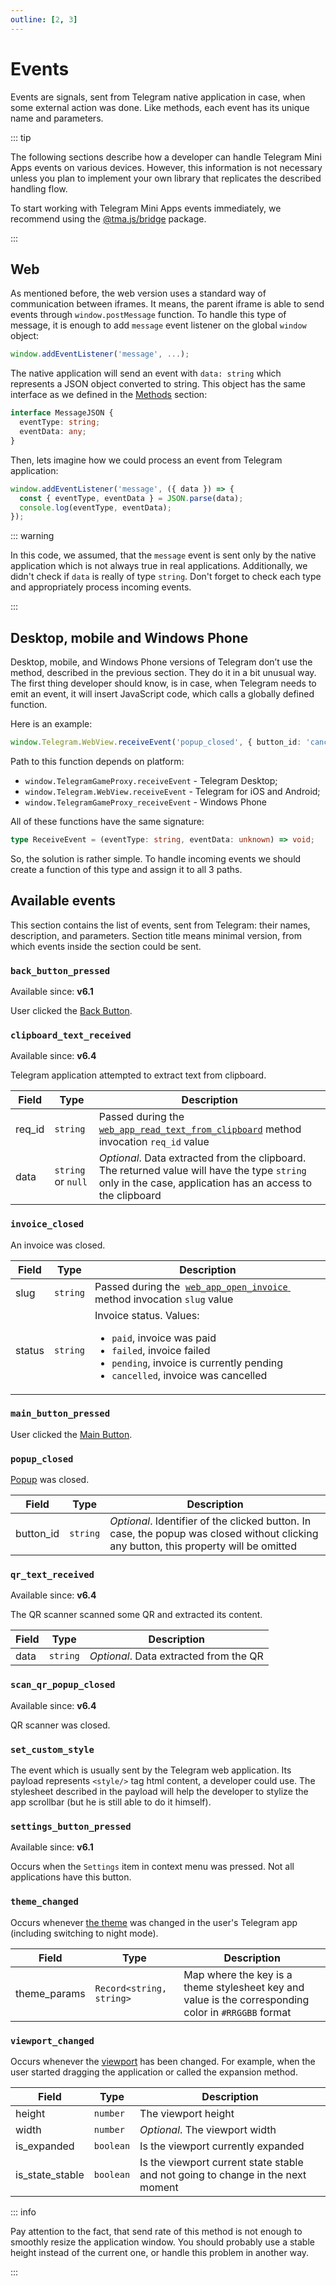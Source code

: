 ```yaml
---
outline: [2, 3]
---
```


# Events

Events are signals, sent from Telegram native application in case, when
some external action was done. Like methods, each event has its unique
name and parameters.

::: tip

The following sections describe how a developer can handle Telegram Mini Apps events on various
devices. However, this information is not necessary unless you plan to implement your own library
that replicates the described handling flow.

To start working with Telegram Mini Apps events immediately, we recommend using
the [@tma.js/bridge](/libraries/tma-js-bridge) package.

:::

## Web

As mentioned before, the web version uses a standard way of communication
between iframes. It means, the parent iframe is able to send events
through `window.postMessage` function. To handle this type of message, it is enough to
add `message` event listener on the global `window` object:

```typescript
window.addEventListener('message', ...);
```

The native application will send an event with `data: string` which represents a
JSON object converted to string. This object has the same interface as we
defined in the [Methods](./methods.md#web) section:

```typescript
interface MessageJSON {
  eventType: string;
  eventData: any;
}
```

Then, lets imagine how we could process an event from Telegram application:

```typescript
window.addEventListener('message', ({ data }) => {
  const { eventType, eventData } = JSON.parse(data);
  console.log(eventType, eventData);
});
```

::: warning

In this code, we assumed, that the `message` event is sent only by the native
application which is not always true in real applications. Additionally, we
didn't check if `data` is really of type `string`. Don't forget to check each
type and appropriately process incoming events.

:::

## Desktop, mobile and Windows Phone

Desktop, mobile, and Windows Phone versions of Telegram don’t use the method,
described in the previous section. They do it in a bit unusual way. The first
thing developer should know, is in case, when Telegram needs to emit an event,
it will insert JavaScript code, which calls a globally defined function.

Here is an example:

```typescript
window.Telegram.WebView.receiveEvent('popup_closed', { button_id: 'cancel' });
```

Path to this function depends on platform:

- `window.TelegramGameProxy.receiveEvent` - Telegram Desktop;
- `window.Telegram.WebView.receiveEvent` - Telegram for iOS and Android;
- `window.TelegramGameProxy_receiveEvent` - Windows Phone

All of these functions have the same signature:

```typescript
type ReceiveEvent = (eventType: string, eventData: unknown) => void;
```

So, the solution is rather simple. To handle incoming events we should create a
function of this type and assign it to all 3 paths.

## Available events

This section contains the list of events, sent from Telegram: their names,
description, and parameters. Section title means minimal version, from which
events inside the section could be sent.

### `back_button_pressed`

Available since: **v6.1**

User clicked the [Back Button](../ui/back-button).

### `clipboard_text_received`

Available since: **v6.4**

Telegram application attempted to extract text from clipboard.

| Field  | Type               | Description                                                                                                                                                |
|--------|--------------------|------------------------------------------------------------------------------------------------------------------------------------------------------------|
| req_id | `string`           | Passed during the [`web_app_read_text_from_clipboard`](methods#web_app_read_text_from_clipboard) method invocation `req_id` value                          |
| data   | `string` or `null` | _Optional_. Data extracted from the clipboard. The returned value will have the type `string` only in the case, application has an access to the clipboard |

[//]: # (TODO: custom_method_invoked)

### `invoice_closed`

[//]: # (TODO: <a href/> works incorrectly)

An invoice was closed.

<table>
  <thead>
  <tr>
    <th>Field</th>
    <th>Type</th>
    <th>Description</th>
  </tr>
  </thead>
  <tbody>
  <tr>
    <td>slug</td>
    <td>
      <code>string</code>
   </td>
    <td>
      Passed during the&nbsp;
      <a href="./methods#web_app_open_invoice">
        <code>web_app_open_invoice</code>
      </a>&nbsp;
      method invocation <code>slug</code> value
    </td>
  </tr>
  <tr>
    <td>status</td>
    <td>
      <code>string</code>
    </td>
    <td>
      Invoice status. Values:
      <ul>
        <li>
          <code>paid</code>, invoice was paid
        </li>
        <li>
          <code>failed</code>, invoice failed
        </li>
        <li>
          <code>pending</code>, invoice is currently pending
        </li>
        <li>
          <code>cancelled</code>, invoice was cancelled
        </li>
      </ul>
    </td>
  </tr>
  </tbody>
</table>

### `main_button_pressed`

User clicked the [Main Button](../ui/back-button).

[//]: # (TODO: phone_requested)

### `popup_closed`

[Popup](../ui/popup) was closed.

| Field     | Type     | Description                                                                                                                            |
|-----------|----------|----------------------------------------------------------------------------------------------------------------------------------------|
| button_id | `string` | _Optional_. Identifier of the clicked button. In case, the popup was closed without clicking any button, this property will be omitted |

### `qr_text_received`

Available since: **v6.4**

The QR scanner scanned some QR and extracted its content.

| Field | Type     | Description                            |
|-------|----------|----------------------------------------|
| data  | `string` | _Optional_. Data extracted from the QR |

### `scan_qr_popup_closed`

Available since: **v6.4**

QR scanner was closed.

### `set_custom_style`

The event which is usually sent by the Telegram web application. Its payload represents `<style/>`
tag html content, a developer could use. The stylesheet described in the payload will help the
developer to stylize the app scrollbar (but he is still able to do it himself).

### `settings_button_pressed`

Available since: **v6.1**

Occurs when the `Settings` item in context menu was pressed. Not all applications have this button.

### `theme_changed`

Occurs whenever [the theme](../ui/theme-params) was changed in the user's Telegram app (including
switching to night mode).

| Field        | Type                     | Description                                                                                           |
|--------------|--------------------------|-------------------------------------------------------------------------------------------------------|
| theme_params | `Record<string, string>` | Map where the key is a theme stylesheet key and value is  the corresponding color in `#RRGGBB` format |

### `viewport_changed`

Occurs whenever the [viewport](../ui/viewport) has been changed. For example, when the user started
dragging the application or called the expansion method.

| Field           | Type      | Description                                                                     |
|-----------------|-----------|---------------------------------------------------------------------------------|
| height          | `number`  | The viewport height                                                             |
| width           | `number`  | _Optional_. The viewport width                                                  |
| is_expanded     | `boolean` | Is the viewport currently expanded                                              |
| is_state_stable | `boolean` | Is the viewport current state stable and not going to change in the next moment |

::: info

Pay attention to the fact, that send rate of this method is not enough to smoothly resize the
application window. You should probably use a stable height instead of the current one, or handle
this problem in another way.

:::


[//]: # (TODO: write_access_requested)
